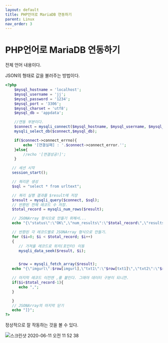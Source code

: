 ```yaml
---
layout: default
title: PHP언어로 MariaDB 연동하기
parent: Linux
nav_order: 3
---
```


# PHP언어로 MariaDB 연동하기

전체 언어 내용이다.

JSON의 형태로 값을 불러주는 방법이다.

```php
<?php
    $mysql_hostname = 'localhost';
    $mysql_username = 'jj';
    $mysql_password = '1234';
    $mysql_port = '3306';
    $mysql_charset = 'utf8';
    $mysql_db = 'appdata';

    //연동 부분이다.
    $connect = mysqli_connect($mysql_hostname, $mysql_username, $mysql_password);
    mysqli_select_db($connect,$mysql_db);

    if($connect->connect_errno){
        echo '[연결실패] : '.$connect->connect_error.'';
    }else{
        //echo '[연결성공!]';
    }

   // 세션 시작
   session_start();

   // 쿼리문 생성
   $sql = "select * from urltext";

   // 쿼리 실행 결과를 $result에 저장
   $result = mysqli_query($connect, $sql);
   // 반환된 전체 레코드 수 저장.
   $total_record = mysqli_num_rows($result);

   // JSONArray 형식으로 만들기 위해서...
   echo "{\"status\":\"OK\",\"num_results\":\"$total_record\",\"results\":[";

   // 반환된 각 레코드별로 JSONArray 형식으로 만들기.
   for ($i=0; $i < $total_record; $i++)
   {
      // 가져올 레코드로 위치(포인터) 이동
      mysqli_data_seek($result, $i);


      $row = mysqli_fetch_array($result);
   echo "{\"imgurl\":$row[imgurl],\"txt1\":\"$row[txt1]\",\"txt2\":\"$row[txt2]\"}";

   // 마지막 레코드 이전엔 ,를 붙인다. 그래야 데이터 구분이 되니깐.
   if($i<$total_record-1){
      echo ",";
   }

   }
   // JSONArray의 마지막 닫기
   echo "]}";
?>
```

정상적으로 잘 작동하는 것을 볼 수 있다.

![스크린샷 2020-06-11 오전 11 52 38](https://user-images.githubusercontent.com/16849874/84339758-19113600-abda-11ea-8c86-491b9997030c.png)
